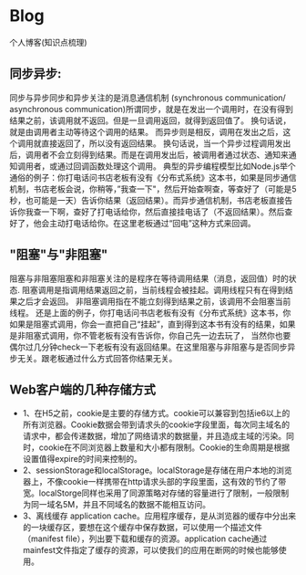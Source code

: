 # Blog
 个人博客(知识点梳理)
## 同步异步:
同步与异步同步和异步关注的是消息通信机制 (synchronous communication/ asynchronous communication)所谓同步，就是在发出一个调用时，在没有得到结果之前，该调用就不返回。但是一旦调用返回，就得到返回值了。 换句话说，就是由调用者主动等待这个调用的结果。 而异步则是相反，调用在发出之后，这个调用就直接返回了，所以没有返回结果。 换句话说，当一个异步过程调用发出后，调用者不会立刻得到结果。而是在调用发出后，被调用者通过状态、通知来通知调用者，或通过回调函数处理这个调用。 典型的异步编程模型比如Node.js举个通俗的例子：你打电话问书店老板有没有《分布式系统》这本书，如果是同步通信机制，书店老板会说，你稍等，”我查一下"，然后开始查啊查，等查好了（可能是5秒，也可能是一天）告诉你结果（返回结果）。而异步通信机制，书店老板直接告诉你我查一下啊，查好了打电话给你，然后直接挂电话了（不返回结果）。然后查好了，他会主动打电话给你。在这里老板通过“回电”这种方式来回调。 
## "阻塞"与"非阻塞" 
阻塞与非阻塞阻塞和非阻塞关注的是程序在等待调用结果（消息，返回值）时的状态. 阻塞调用是指调用结果返回之前，当前线程会被挂起。调用线程只有在得到结果之后才会返回。 非阻塞调用指在不能立刻得到结果之前，该调用不会阻塞当前线程。 还是上面的例子，你打电话问书店老板有没有《分布式系统》这本书，你如果是阻塞式调用，你会一直把自己“挂起”，直到得到这本书有没有的结果，如果是非阻塞式调用，你不管老板有没有告诉你，你自己先一边去玩了， 当然你也要偶尔过几分钟check一下老板有没有返回结果。在这里阻塞与非阻塞与是否同步异步无关。跟老板通过什么方式回答你结果无关。
## Web客户端的几种存储方式
- 1、在H5之前，cookie是主要的存储方式。cookie可以兼容到包括ie6以上的所有浏览器。Cookie数据会带到请求头的cookie字段里面，每次同主域名的请求中，都会传递数据，增加了网络请求的数据量，并且造成主域的污染。同时，cookie在不同浏览器上数量和大小都有限制。Cookie的生命周期是根据设置值得expire的时间来控制的。
- 2、sessionStorage和localStorage。localStorage是存储在用户本地的浏览器上，不像cookie一样携带在http请求头部的字段里面，这有效的节约了带宽。localStorge同样也采用了同源策略对存储的容量进行了限制，一般限制为同一域名5M，并且不同域名的数据不能相互访问。
- 3、离线缓存 application cache。应用程序缓存，是从浏览器的缓存中分出来的一块缓存区，要想在这个缓存中保存数据，可以使用一个描述文件（manifest file），列出要下载和缓存的资源。application cache通过mainfest文件指定了缓存的资源，可以使我们的应用在断网的时候也能够使用。
